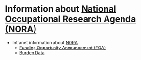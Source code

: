# Information about [National Occupational Research Agenda (NORA)](https://www.cdc.gov/nora/default.html)

  - Intranet information about [NORA](http://inside.niosh.cdc.gov/nora/default.htm)
    - [Funding Opportunity Announcement (FOA)](http://inside.niosh.cdc.gov/nora/IntramuralResearchCompetition/FOABNI/NORA_FY20S_FY21L_FOA_9-28-2018.pdf)
	- [Burden Data](http://inside.niosh.cdc.gov/nora/IntramuralResearchCompetition/FOABNI.html)